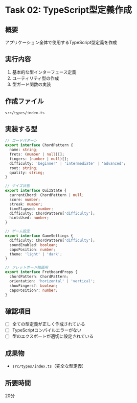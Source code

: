 # Task 02: TypeScript型定義作成

## 概要
アプリケーション全体で使用するTypeScript型定義を作成

## 実行内容
1. 基本的な型インターフェース定義
2. ユーティリティ型の作成
3. 型ガード関数の実装

## 作成ファイル
`src/types/index.ts`

## 実装する型
```typescript
// コードパターン
export interface ChordPattern {
  name: string;
  frets: (number | null)[];
  fingers: (number | null)[];
  difficulty: 'beginner' | 'intermediate' | 'advanced';
  root: string;
  quality: string;
}

// クイズ状態
export interface QuizState {
  currentChord: ChordPattern | null;
  score: number;
  streak: number;
  timeElapsed: number;
  difficulty: ChordPattern['difficulty'];
  hintsUsed: number;
}

// ゲーム設定
export interface GameSettings {
  difficulty: ChordPattern['difficulty'];
  soundEnabled: boolean;
  capoPosition: number;
  theme: 'light' | 'dark';
}

// フレットボード描画用
export interface FretboardProps {
  chordPattern: ChordPattern;
  orientation: 'horizontal' | 'vertical';
  showFingers?: boolean;
  capoPosition?: number;
}
```

## 確認項目
- [ ] 全ての型定義が正しく作成されている
- [ ] TypeScriptコンパイルエラーがない
- [ ] 型のエクスポートが適切に設定されている

## 成果物
- `src/types/index.ts`（完全な型定義）

## 所要時間
20分